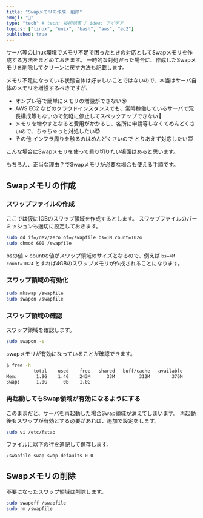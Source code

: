 ```yaml
---
title: "Swapメモリの作成・削除"
emoji: "🍵"
type: "tech" # tech: 技術記事 / idea: アイデア
topics: ["linux", "unix", "bash", "aws", "ec2"]
published: true
---
```


サーバ等のLinux環境でメモリ不足で困ったときの対応としてSwapメモリを作成する方法をまとめておきます。
一時的な対処だった場合に、作成したSwapメモリを削除してクリーンに戻す方法も記載します。

メモリ不足になっている状態自体は好ましいことではないので、本当はサーバ自体のメモリを増設するべきですが、
- オンプレ等で簡単にメモリの増設ができない😵
- AWS EC2 などのクラウドインスタンスでも、常時稼働しているサーバで冗長構成等もないので気軽に停止してスペックアップできない🤢
- メモリを増やすとなると費用がかかるし、各所に申請等しなくてめんどくさいので、ちゃちゃっと対処したい😈
- その他 ~~インフラ周りを触るのはめんどくさいので~~ とりあえず対応したい😇

こんな場合にSwapメモリを使って乗り切りたい場面はあると思います。

もちろん、正当な理由？でSwapメモリが必要な場合も使える手順です。

## Swapメモリの作成

### スワップファイルの作成

ここでは仮に1GBのスワップ領域を作成するとします。
スワップファイルのパーミッションも適切に設定しておきます。

```sh
sudo dd if=/dev/zero of=/swapfile bs=1M count=1024
sudo chmod 600 /swapfile
```

bsの値 × countの値がスワップ領域のサイズとなるので、例えば `bs=4M count=1024` とすれば4GBのスワップメモリが作成されることになります。

### スワップ領域の有効化

```sh
sudo mkswap /swapfile
sudo swapon /swapfile
```

### スワップ領域の確認

スワップ領域を確認します。

```sh
sudo swapon -s
```

swapメモリが有効になっていることが確認できます。

```sh
$ free -h
          total    used    free   shared   buff/cache   available
Mem:       1.9G    1.4G    243M      33M         312M        376M
Swap:      1.0G      0B    1.0G
```

### 再起動してもSwap領域が有効になるようにする

このままだと、サーバを再起動した場合Swap領域が消えてしまいます。
再起動後もスワップが有効とする必要があれば、追加で設定をします。

```sh
sudo vi /etc/fstab
```

ファイルに以下の行を追記して保存します。

```
/swapfile swap swap defaults 0 0
```

## Swapメモリの削除

不要になったスワップ領域は削除します。

```sh
sudo swapoff /swapfile
sudo rm /swapfile
```
